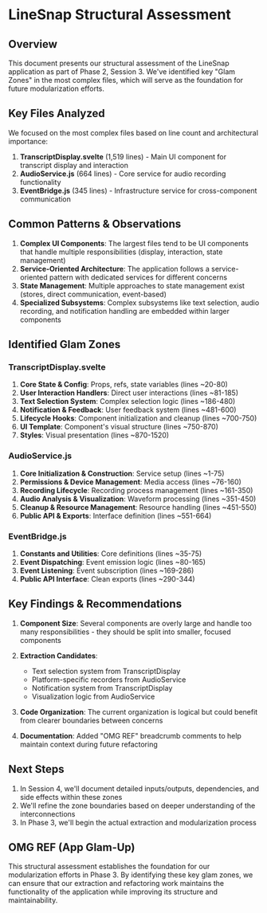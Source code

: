 # LineSnap Structural Assessment

## Overview

This document presents our structural assessment of the LineSnap application as part of Phase 2, Session 3. We've identified key "Glam Zones" in the most complex files, which will serve as the foundation for future modularization efforts.

## Key Files Analyzed

We focused on the most complex files based on line count and architectural importance:

1. **TranscriptDisplay.svelte** (1,519 lines) - Main UI component for transcript display and interaction
2. **AudioService.js** (664 lines) - Core service for audio recording functionality
3. **EventBridge.js** (345 lines) - Infrastructure service for cross-component communication

## Common Patterns & Observations

1. **Complex UI Components**: The largest files tend to be UI components that handle multiple responsibilities (display, interaction, state management)
2. **Service-Oriented Architecture**: The application follows a service-oriented pattern with dedicated services for different concerns
3. **State Management**: Multiple approaches to state management exist (stores, direct communication, event-based)
4. **Specialized Subsystems**: Complex subsystems like text selection, audio recording, and notification handling are embedded within larger components

## Identified Glam Zones

### TranscriptDisplay.svelte

1. **Core State & Config**: Props, refs, state variables (lines ~20-80)
2. **User Interaction Handlers**: Direct user interactions (lines ~81-185)
3. **Text Selection System**: Complex selection logic (lines ~186-480)
4. **Notification & Feedback**: User feedback system (lines ~481-600)
5. **Lifecycle Hooks**: Component initialization and cleanup (lines ~700-750)
6. **UI Template**: Component's visual structure (lines ~750-870)
7. **Styles**: Visual presentation (lines ~870-1520)

### AudioService.js

1. **Core Initialization & Construction**: Service setup (lines ~1-75)
2. **Permissions & Device Management**: Media access (lines ~76-160)
3. **Recording Lifecycle**: Recording process management (lines ~161-350)
4. **Audio Analysis & Visualization**: Waveform processing (lines ~351-450)
5. **Cleanup & Resource Management**: Resource handling (lines ~451-550)
6. **Public API & Exports**: Interface definition (lines ~551-664)

### EventBridge.js

1. **Constants and Utilities**: Core definitions (lines ~35-75)
2. **Event Dispatching**: Event emission logic (lines ~80-165)
3. **Event Listening**: Event subscription (lines ~169-286)
4. **Public API Interface**: Clean exports (lines ~290-344)

## Key Findings & Recommendations

1. **Component Size**: Several components are overly large and handle too many responsibilities - they should be split into smaller, focused components
2. **Extraction Candidates**:
   - Text selection system from TranscriptDisplay
   - Platform-specific recorders from AudioService
   - Notification system from TranscriptDisplay
   - Visualization logic from AudioService

3. **Code Organization**: The current organization is logical but could benefit from clearer boundaries between concerns
4. **Documentation**: Added "OMG REF" breadcrumb comments to help maintain context during future refactoring

## Next Steps

1. In Session 4, we'll document detailed inputs/outputs, dependencies, and side effects within these zones
2. We'll refine the zone boundaries based on deeper understanding of the interconnections
3. In Phase 3, we'll begin the actual extraction and modularization process

## OMG REF (App Glam-Up)
This structural assessment establishes the foundation for our modularization efforts in Phase 3. By identifying these key glam zones, we can ensure that our extraction and refactoring work maintains the functionality of the application while improving its structure and maintainability.